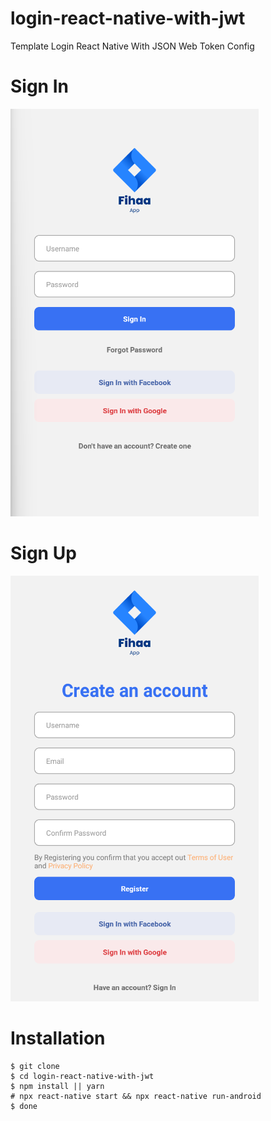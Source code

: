 # login-react-native-with-jwt
Template Login React Native With JSON Web Token Config

# Sign In
![Example Demo](https://github.com/Holymaiden/login-react-native-with-jwt/blob/main/assets/git/Login.png)

# Sign Up
![Example Demo](https://github.com/Holymaiden/login-react-native-with-jwt/blob/main/assets/git/Register.png)

# Installation
```
$ git clone 
$ cd login-react-native-with-jwt
$ npm install || yarn
# npx react-native start && npx react-native run-android
$ done
```
